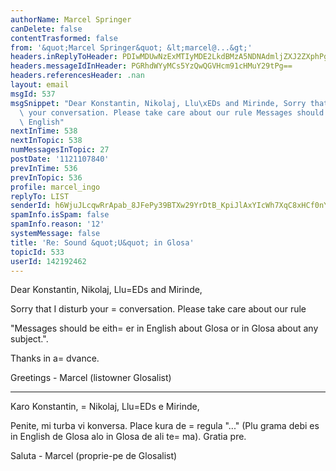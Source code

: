 ```yaml
---
authorName: Marcel Springer
canDelete: false
contentTrasformed: false
from: '&quot;Marcel Springer&quot; &lt;marcel@...&gt;'
headers.inReplyToHeader: PDIwMDUwNzExMTIyMDE2LkdBMzA5NDNAdmljZXJ2ZXphPg==
headers.messageIdInHeader: PGRhdWYyMCs5YzQwQGVHcm91cHMuY29tPg==
headers.referencesHeader: .nan
layout: email
msgId: 537
msgSnippet: "Dear Konstantin, Nikolaj, Llu\xEDs and Mirinde, Sorry that I disturb\
  \ your conversation. Please take care about our rule Messages should be either in\
  \ English"
nextInTime: 538
nextInTopic: 538
numMessagesInTopic: 27
postDate: '1121107840'
prevInTime: 536
prevInTopic: 536
profile: marcel_ingo
replyTo: LIST
senderId: h6WjuJLcqwRrApab_8JFePy39BTXw29YrDtB_KpiJlAxYIcWh7XqC8xHCf0nYVk7A_uy1WQqKJfCfQmi-VJ4OK2FM-Rx6kfF-BxJGBV4
spamInfo.isSpam: false
spamInfo.reason: '12'
systemMessage: false
title: 'Re: Sound &quot;U&quot; in Glosa'
topicId: 533
userId: 142192462
---
```


Dear Konstantin, Nikolaj, Llu=EDs and Mirinde, 

Sorry that I disturb your =
conversation. 
Please take care about our rule 

  "Messages should be eith=
er in English about Glosa or in Glosa about 
  any subject.". 

Thanks in a=
dvance. 

Greetings - Marcel (listowner Glosalist) 

---

Karo Konstantin, =
Nikolaj, Llu=EDs e Mirinde, 

Penite, mi turba vi konversa. 
Place kura de =
regula "..." (Plu grama debi es in English de Glosa alo 
in Glosa de ali te=
ma). 
Gratia pre. 

Saluta - Marcel (proprie-pe de Glosalist) 



